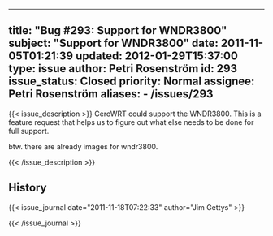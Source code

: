 
---
title: "Bug #293: Support for WNDR3800"
subject: "Support for WNDR3800"
date: 2011-11-05T01:21:39
updated: 2012-01-29T15:37:00
type: issue
author: Petri Rosenström
id: 293
issue_status: Closed
priority: Normal
assignee: Petri Rosenström
aliases:
    - /issues/293
---

{{< issue_description >}}
CeroWRT could support the WNDR3800. This is a feature request that helps
us to figure out what else needs to be done for full support.

btw. there are already images for wndr3800.


{{< /issue_description >}}

## History
{{< issue_journal date="2011-11-18T07:22:33" author="Jim Gettys" >}}

{{< /issue_journal >}}

